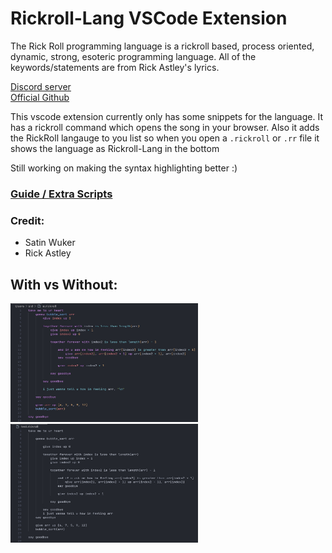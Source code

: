 # Rickroll-Lang VSCode Extension

The Rick Roll programming language is a rickroll based, process oriented, dynamic, strong, esoteric programming language. All of the keywords/statements are from Rick Astley's lyrics. 

[Discord server](https://discord.gg/yzZ3MfGZ8A)  
[Official Github](https://github.com/Rick-Lang/rickroll-lang/)

This vscode extension currently only has some snippets for the language. It has a rickroll command which opens the song in your browser. Also it adds the RickRoll langauge to you list so when you open a `.rickroll` or `.rr` file it shows the language as Rickroll-Lang in the bottom

Still working on making the syntax highlighting better :)

### [Guide / Extra Scripts](https://github.com/FusionSid/Rick-Lang-Scripts) 

### Credit:
- Satin Wuker
- Rick Astley


## With vs Without:
<img width="300" height="190" src="./assets/with.jpg">
<img width="300" height="190" src="./assets/without.jpg">
